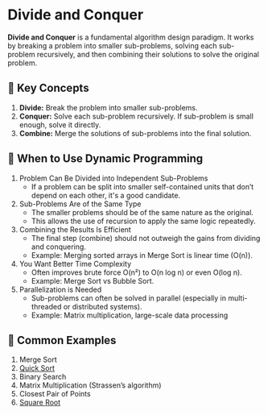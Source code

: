 # Divide and Conquer

**Divide and Conquer** is a fundamental algorithm design paradigm. It works by breaking a problem into smaller sub-problems, solving each sub-problem recursively, and then combining their solutions to solve the original problem.

## 🧠 Key Concepts
1. **Divide:** Break the problem into smaller sub-problems.
2. **Conquer:** Solve each sub-problem recursively. If sub-problem is small enough, solve it directly.
3. **Combine:** Merge the solutions of sub-problems into the final solution.

## 🧰 When to Use Dynamic Programming

1. Problem Can Be Divided into Independent Sub-Problems
    * If a problem can be split into smaller self-contained units that don’t depend on each other, it's a good candidate.
2. Sub-Problems Are of the Same Type
    * The smaller problems should be of the same nature as the original.
    * This allows the use of recursion to apply the same logic repeatedly.
3. Combining the Results Is Efficient
    * The final step (combine) should not outweigh the gains from dividing and conquering.
    * Example: Merging sorted arrays in Merge Sort is linear time (O(n)).
4. You Want Better Time Complexity
    * Often improves brute force O(n²) to O(n log n) or even O(log n).
    * Example: Merge Sort vs Bubble Sort.
5. Parallelization is Needed
    * Sub-problems can often be solved in parallel (especially in multi-threaded or distributed systems).
    * Example: Matrix multiplication, large-scale data processing

## 🧮 Common Examples

1. Merge Sort
2. [Quick Sort](./QuickSortAlgorithm.java)
3. Binary Search
4. Matrix Multiplication (Strassen’s algorithm)
5. Closest Pair of Points
6. [Square Root](./SquareRoot.java)
